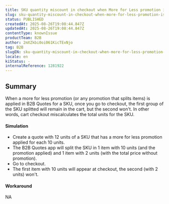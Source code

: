 ```yaml
---
title: SKU quantity miscount in checkout when More for Less promotion is applied in B2B Quotes
slug: sku-quantity-miscount-in-checkout-when-more-for-less-promotion-is-applied-in-b2b-quotes
status: PUBLISHED
createdAt: 2025-08-26T19:08:44.847Z
updatedAt: 2025-08-26T19:08:44.847Z
contentType: knownIssue
productTeam: B2B
author: 2mXZkbi0oi061KicTExNjo
tag: B2B
slugEN: sku-quantity-miscount-in-checkout-when-more-for-less-promotion-is-applied-in-b2b-quotes
locale: en
kiStatus: -
internalReference: 1281922
---
```


## Summary


When a more for less promotion (or any promotion that splits items) is applied in B2B Quotes for a SKU, once you go to checkout, the first group of the SKU splitted will remain in the cart, but the second won't. In other words, cart checkout miscalculates the total units for the SKU.


#### Simulation



- Create a quote with 12 units of a SKU that has a more for less promotion applied for each 10 units.
- The B2B Quotes app will split the SKU in 1 item with 10 units (and the promotion applied) and 1 item with 2 units (with the total price without promotion).
- Go to checkout.
- The first item with 10 units will appear at checkout, the second (with 2 units) won't.


#### Workaround


NA


